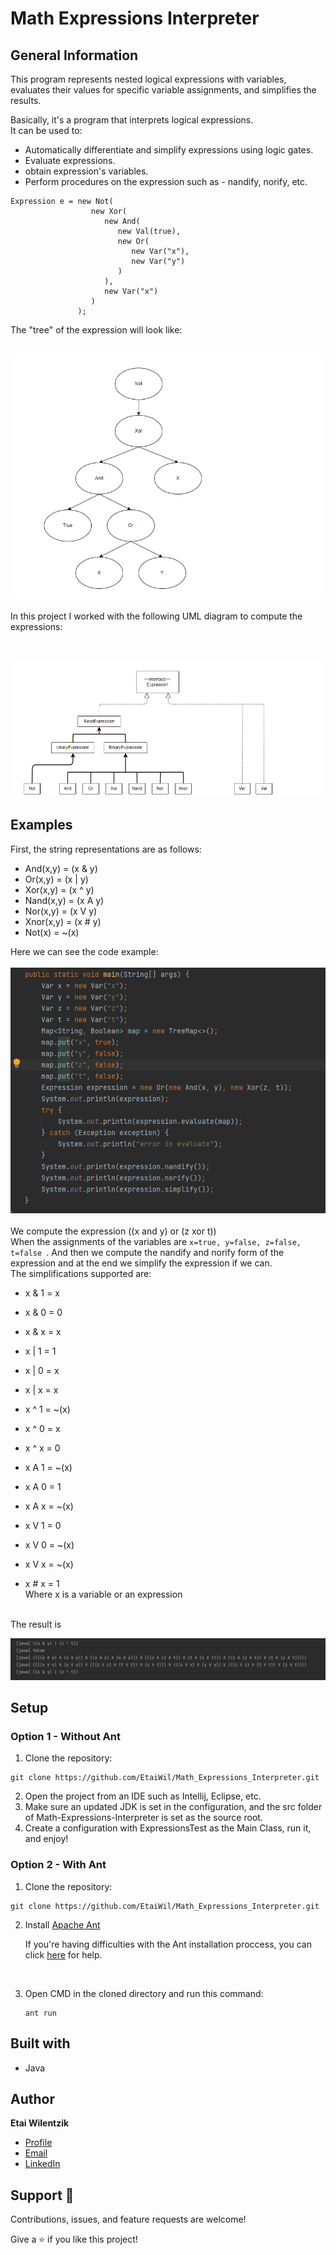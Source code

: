 # Math Expressions Interpreter 
## General Information
This program represents nested logical expressions with variables, evaluates their values
for specific variable assignments, and simplifies the results.

Basically, it's a program that interprets logical expressions.<br>
It can be used to:

* Automatically differentiate and simplify expressions using logic gates.
* Evaluate expressions.
* obtain expression's variables.
* Perform procedures on the expression such as - nandify, norify, etc.


```
Expression e = new Not(
                  new Xor(
                     new And(
                        new Val(true),
                        new Or(
                           new Var("x"),
                           new Var("y")
                        )
                     ),
                     new Var("x")
                  )
               );
```
The "tree" of the expression will look like: <br> <br>

![](images/example1.png)
<br>
<br>In this project I worked with the following UML diagram to compute the expressions: <br>

<br>

![](images/DiagramOfTheProject.png)

## Examples
First, the string representations are as follows:
* And(x,y) = (x & y)
* Or(x,y) = (x | y)
* Xor(x,y) = (x ^ y)
* Nand(x,y) = (x A y)
* Nor(x,y) = (x V y)
* Xnor(x,y) = (x # y)
* Not(x) = ~(x)

Here we can see the code example: 
<br>
<br>
![](images/CodeExample.png)
<br> 
<br>
We compute the expression ((x and y) or (z xor t))
<br> 
When the assignments of the variables are ```x=true, y=false, z=false, t=false ```.
And then we compute the nandify and norify form of the expression and at the end we simplify the expression if we can.<br>
The simplifications supported are:
* x & 1 = x
* x & 0 = 0

* x & x = x
* x | 1 = 1
* x | 0 = x
* x | x = x
* x ^ 1 = ~(x)
* x ^ 0 = x
* x ^ x = 0
* x A 1 = ~(x)
* x A 0 = 1
* x A x = ~(x)
* x V 1 = 0
* x V 0 = ~(x)
* x V x = ~(x)
* x # x = 1 <br>
Where x is a variable or an expression 
<br>
The result is

![](images/CodeResult.png)


## Setup
### Option 1 - Without Ant
1. Clone the repository:

```
git clone https://github.com/EtaiWil/Math_Expressions_Interpreter.git
```
2. Open the project from an IDE such as Intellij, Eclipse, etc.
3. Make sure an updated JDK is set in the configuration, and the src folder of Math-Expressions-Interpreter is set as the source root.
4. Create a configuration with ExpressionsTest as the Main Class, run it, and enjoy!

### Option 2 - With Ant
1. Clone the repository:
  ```
git clone https://github.com/EtaiWil/Math_Expressions_Interpreter.git
```
2. Install [Apache Ant](https://ant.apache.org/bindownload.cgi)

   If you're having difficulties with the Ant installation proccess, you can click [here](https://www.youtube.com/watchv=3eaW81yYIqY&t=353s&ab_channel=xscourse) for help.

<br /> 

3. Open CMD in the cloned directory and run this command:
    ```
    ant run
    ```

## Built with

- Java


## Author

**Etai Wilentzik**

- [Profile](https://github.com/EtaiWil )
- [Email](mailto:etaiwil2000@gmail.com?subject=Hi "Hi!")
- [LinkedIn](https://www.linkedin.com/in/etai-wilentzik-b5a106212/ "Welcome")

## Support 🤝

Contributions, issues, and feature requests are welcome!

Give a ⭐️ if you like this project!

